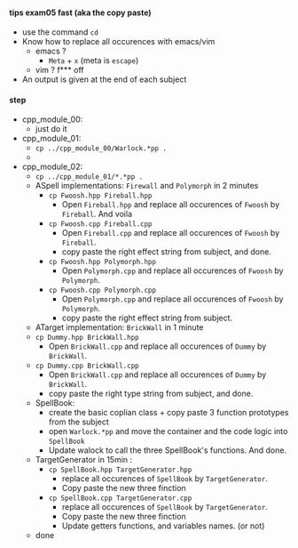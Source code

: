 #### tips exam05 fast (aka the copy paste)
 - use the command `cd`
 - Know how to replace all occurences with emacs/vim
    - emacs ?
        - `Meta` + `x` (meta is `escape`)
    - vim ?
        f*** off
 - An output is given at the end of each subject

#### step
 - cpp_module_00:
    - just do it
 - cpp_module_01:
    - `cp ../cpp_module_00/Warlock.*pp .`
    - 
 - cpp_module_02:
    - `cp ../cpp_module_01/*.*pp .`
    - ASpell implementations:  `Firewall` and `Polymorph` in 2 minutes
        - `cp Fwoosh.hpp Fireball.hpp`
            - Open `Fireball.hpp` and replace all occurences of `Fwoosh` by `Fireball`. And voila
        - `cp Fwoosh.cpp Fireball.cpp`
            - Open `Fireball.cpp` and replace all occurences of `Fwoosh` by `Fireball`.
            - copy paste the right effect string from subject, and done.
        - `cp Fwoosh.hpp Polymorph.hpp`
            - Open `Polymorph.cpp` and replace all occurences of `Fwoosh` by `Polymorph`.
        - `cp Fwoosh.cpp Polymorph.cpp`
            - Open `Polymorph.cpp` and replace all occurences of `Fwoosh` by `Polymorph`.
            - copy paste the right effect string from subject.
    - ATarget implementation: `BrickWall` in 1 minute
    - `cp Dummy.hpp BrickWall.hpp`
        - Open `BrickWall.cpp` and replace all occurences of `Dummy` by `BrickWall`.
    - `cp Dummy.cpp BrickWall.cpp`
        - Open `BrickWall.cpp` and replace all occurences of `Dummy` by `BrickWall`.
        - copy paste the right type string from subject, and done.
    - SpellBook:
        - create the basic coplian class + copy paste 3 function prototypes from the subject
        - open `Warlock.*pp` and move the container and the code logic into `SpellBook`
        - Update walock to call the three SpellBook's functions. And done. 
    - TargetGenerator in 15min :
        - `cp SpellBook.hpp TargetGenerator.hpp`
            - replace all occurences of `SpellBook` by `TargetGenerator`.
            - Copy paste the new three finction
        - `cp SpellBook.cpp TargetGenerator.cpp`
            - replace all occurences of `SpellBook` by `TargetGenerator`.
            - Copy paste the new three finction
            - Update getters functions, and variables names. (or not)
    - done